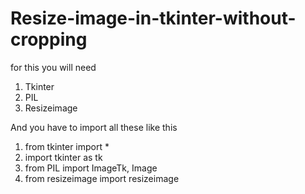 # Resize-image-in-tkinter-without-cropping

for this you will need 
1. Tkinter
2.  PIL
3. Resizeimage

And you have to import all these like this
1. from tkinter import *
2. import tkinter as tk
3. from PIL import ImageTk, Image
4. from resizeimage import resizeimage
